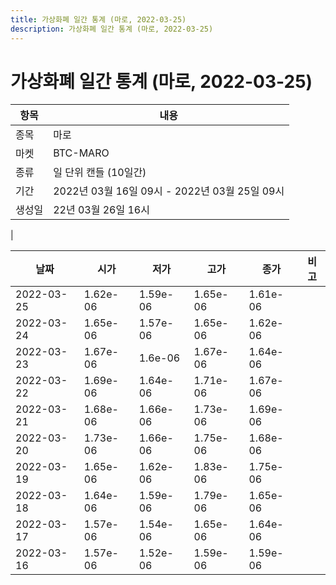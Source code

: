 ```yaml
---
title: 가상화폐 일간 통계 (마로, 2022-03-25)
description: 가상화폐 일간 통계 (마로, 2022-03-25)
---
```


가상화폐 일간 통계 (마로, 2022-03-25)
===

|항목|내용|
|--|--|
|종목|마로|
|마켓|BTC-MARO|
|종류|일 단위 캔들 (10일간)|
|기간|2022년 03월 16일 09시 - 2022년 03월 25일 09시|
|생성일|22년 03월 26일 16시|
|

|날짜|시가|저가|고가|종가|비고|
|--|--|--|--|--|--|
|2022-03-25|1.62e-06|1.59e-06|1.65e-06|1.61e-06|    |
|2022-03-24|1.65e-06|1.57e-06|1.65e-06|1.62e-06|    |
|2022-03-23|1.67e-06|1.6e-06|1.67e-06|1.64e-06|    |
|2022-03-22|1.69e-06|1.64e-06|1.71e-06|1.67e-06|    |
|2022-03-21|1.68e-06|1.66e-06|1.73e-06|1.69e-06|    |
|2022-03-20|1.73e-06|1.66e-06|1.75e-06|1.68e-06|    |
|2022-03-19|1.65e-06|1.62e-06|1.83e-06|1.75e-06|    |
|2022-03-18|1.64e-06|1.59e-06|1.79e-06|1.65e-06|    |
|2022-03-17|1.57e-06|1.54e-06|1.65e-06|1.64e-06|    |
|2022-03-16|1.57e-06|1.52e-06|1.59e-06|1.59e-06|    |
